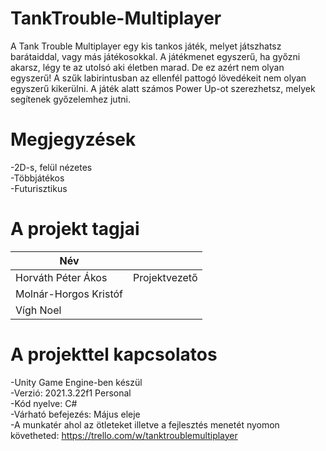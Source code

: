 # TankTrouble-Multiplayer

A Tank Trouble Multiplayer egy kis tankos játék, melyet játszhatsz barátaiddal, vagy más játékosokkal. A játékmenet egyszerű, ha győzni akarsz, légy te az utolsó aki életben marad. De ez azért nem olyan egyszerű! A szűk labirintusban az ellenfél pattogó lövedékeit nem olyan egyszerű kikerülni. A játék alatt számos Power Up-ot szerezhetsz, melyek segítenek győzelemhez jutni. 


# Megjegyzések

-2D-s, felül nézetes <br>
-Többjátékos <br>
-Futurisztikus


# A projekt tagjai

| Név | |
| ------ | ------ |
| Horváth Péter Ákos | Projektvezető|
| Molnár-Horgos Kristóf | |
| Vígh Noel | |


# A projekttel kapcsolatos

-Unity Game Engine-ben készül <br>
-Verzió: 2021.3.22f1 Personal <br>
-Kód nyelve: C# <br>
-Várható befejezés: Május eleje <br>
-A munkatér ahol az ötleteket illetve a fejlesztés menetét nyomon követheted: https://trello.com/w/tanktroublemultiplayer <br>
